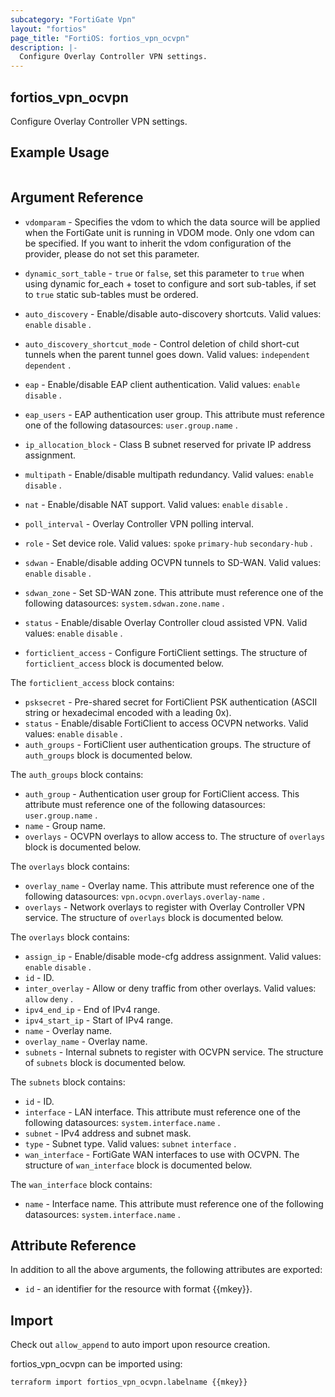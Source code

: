 ```yaml
---
subcategory: "FortiGate Vpn"
layout: "fortios"
page_title: "FortiOS: fortios_vpn_ocvpn"
description: |-
  Configure Overlay Controller VPN settings.
---
```


## fortios_vpn_ocvpn
Configure Overlay Controller VPN settings.

## Example Usage

```hcl

```

## Argument Reference
* `vdomparam` - Specifies the vdom to which the data source will be applied when the FortiGate unit is running in VDOM mode. Only one vdom can be specified. If you want to inherit the vdom configuration of the provider, please do not set this parameter.
* `dynamic_sort_table` - `true` or `false`, set this parameter to `true` when using dynamic for_each + toset to configure and sort sub-tables, if set to `true` static sub-tables must be ordered.

* `auto_discovery` - Enable/disable auto-discovery shortcuts. Valid values: `enable` `disable` .
* `auto_discovery_shortcut_mode` - Control deletion of child short-cut tunnels when the parent tunnel goes down. Valid values: `independent` `dependent` .
* `eap` - Enable/disable EAP client authentication. Valid values: `enable` `disable` .
* `eap_users` - EAP authentication user group. This attribute must reference one of the following datasources: `user.group.name` .
* `ip_allocation_block` - Class B subnet reserved for private IP address assignment.
* `multipath` - Enable/disable multipath redundancy. Valid values: `enable` `disable` .
* `nat` - Enable/disable NAT support. Valid values: `enable` `disable` .
* `poll_interval` - Overlay Controller VPN polling interval.
* `role` - Set device role. Valid values: `spoke` `primary-hub` `secondary-hub` .
* `sdwan` - Enable/disable adding OCVPN tunnels to SD-WAN. Valid values: `enable` `disable` .
* `sdwan_zone` - Set SD-WAN zone. This attribute must reference one of the following datasources: `system.sdwan.zone.name` .
* `status` - Enable/disable Overlay Controller cloud assisted VPN. Valid values: `enable` `disable` .
* `forticlient_access` - Configure FortiClient settings. The structure of `forticlient_access` block is documented below.

The `forticlient_access` block contains:

* `psksecret` - Pre-shared secret for FortiClient PSK authentication (ASCII string or hexadecimal encoded with a leading 0x).
* `status` - Enable/disable FortiClient to access OCVPN networks. Valid values: `enable` `disable` .
* `auth_groups` - FortiClient user authentication groups. The structure of `auth_groups` block is documented below.

The `auth_groups` block contains:

* `auth_group` - Authentication user group for FortiClient access. This attribute must reference one of the following datasources: `user.group.name` .
* `name` - Group name.
* `overlays` - OCVPN overlays to allow access to. The structure of `overlays` block is documented below.

The `overlays` block contains:

* `overlay_name` - Overlay name. This attribute must reference one of the following datasources: `vpn.ocvpn.overlays.overlay-name` .
* `overlays` - Network overlays to register with Overlay Controller VPN service. The structure of `overlays` block is documented below.

The `overlays` block contains:

* `assign_ip` - Enable/disable mode-cfg address assignment. Valid values: `enable` `disable` .
* `id` - ID.
* `inter_overlay` - Allow or deny traffic from other overlays. Valid values: `allow` `deny` .
* `ipv4_end_ip` - End of IPv4 range.
* `ipv4_start_ip` - Start of IPv4 range.
* `name` - Overlay name.
* `overlay_name` - Overlay name.
* `subnets` - Internal subnets to register with OCVPN service. The structure of `subnets` block is documented below.

The `subnets` block contains:

* `id` - ID.
* `interface` - LAN interface. This attribute must reference one of the following datasources: `system.interface.name` .
* `subnet` - IPv4 address and subnet mask.
* `type` - Subnet type. Valid values: `subnet` `interface` .
* `wan_interface` - FortiGate WAN interfaces to use with OCVPN. The structure of `wan_interface` block is documented below.

The `wan_interface` block contains:

* `name` - Interface name. This attribute must reference one of the following datasources: `system.interface.name` .

## Attribute Reference

In addition to all the above arguments, the following attributes are exported:
* `id` - an identifier for the resource with format {{mkey}}.

## Import

Check out `allow_append` to auto import upon resource creation.

fortios_vpn_ocvpn can be imported using:
```sh
terraform import fortios_vpn_ocvpn.labelname {{mkey}}
```
